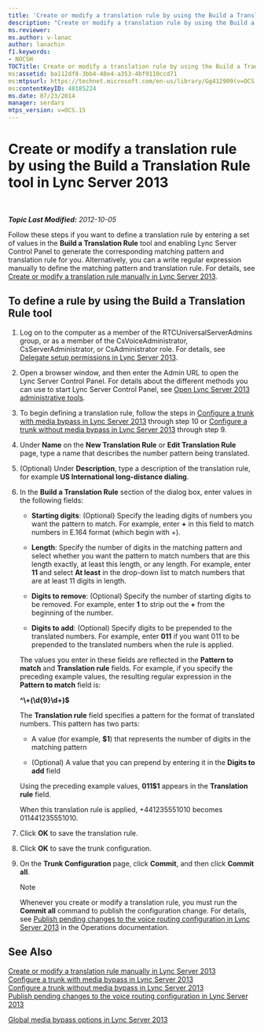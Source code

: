```yaml
---
title: 'Create or modify a translation rule by using the Build a Translation Rule tool'
description: "Create or modify a translation rule by using the Build a Translation Rule tool."
ms.reviewer: 
ms.author: v-lanac
author: lanachin
f1.keywords:
- NOCSH
TOCTitle: Create or modify a translation rule by using the Build a Translation Rule tool
ms:assetid: ba112df8-3bb4-48e4-a353-4bf9110ccd71
ms:mtpsurl: https://technet.microsoft.com/en-us/library/Gg412909(v=OCS.15)
ms:contentKeyID: 48185224
ms.date: 07/23/2014
manager: serdars
mtps_version: v=OCS.15
---
```


# Create or modify a translation rule by using the Build a Translation Rule tool in Lync Server 2013

<div data-xmlns="http://www.w3.org/1999/xhtml">

<div class="topic" data-xmlns="http://www.w3.org/1999/xhtml" data-msxsl="urn:schemas-microsoft-com:xslt" data-cs="https://msdn.microsoft.com/">

<div data-asp="https://msdn2.microsoft.com/asp">



</div>

<div id="mainSection">

<div id="mainBody">

<span> </span>

_**Topic Last Modified:** 2012-10-05_

Follow these steps if you want to define a translation rule by entering a set of values in the **Build a Translation Rule** tool and enabling Lync Server Control Panel to generate the corresponding matching pattern and translation rule for you. Alternatively, you can a write regular expression manually to define the matching pattern and translation rule. For details, see [Create or modify a translation rule manually in Lync Server 2013](lync-server-2013-create-or-modify-a-translation-rule-manually.md).

<div>

## To define a rule by using the Build a Translation Rule tool

1.  Log on to the computer as a member of the RTCUniversalServerAdmins group, or as a member of the CsVoiceAdministrator, CsServerAdministrator, or CsAdministrator role. For details, see [Delegate setup permissions in Lync Server 2013](lync-server-2013-delegate-setup-permissions.md).

2.  Open a browser window, and then enter the Admin URL to open the Lync Server Control Panel. For details about the different methods you can use to start Lync Server Control Panel, see [Open Lync Server 2013 administrative tools](lync-server-2013-open-lync-server-administrative-tools.md).

3.  To begin defining a translation rule, follow the steps in [Configure a trunk with media bypass in Lync Server 2013](lync-server-2013-configure-a-trunk-with-media-bypass.md) through step 10 or [Configure a trunk without media bypass in Lync Server 2013](lync-server-2013-configure-a-trunk-without-media-bypass.md) through step 9.

4.  Under **Name** on the **New Translation Rule** or **Edit Translation Rule** page, type a name that describes the number pattern being translated.

5.  (Optional) Under **Description**, type a description of the translation rule, for example **US International long-distance dialing**.

6.  In the **Build a Translation Rule** section of the dialog box, enter values in the following fields:
    
      - **Starting digits**: (Optional) Specify the leading digits of numbers you want the pattern to match. For example, enter **+** in this field to match numbers in E.164 format (which begin with +).
    
      - **Length**: Specify the number of digits in the matching pattern and select whether you want the pattern to match numbers that are this length exactly, at least this length, or any length. For example, enter **11** and select **At least** in the drop-down list to match numbers that are at least 11 digits in length.
    
      - **Digits to remove**: (Optional) Specify the number of starting digits to be removed. For example, enter **1** to strip out the **+** from the beginning of the number.
    
      - **Digits to add**: (Optional) Specify digits to be prepended to the translated numbers. For example, enter **011** if you want 011 to be prepended to the translated numbers when the rule is applied.
    
    The values you enter in these fields are reflected in the **Pattern to match** and **Translation rule** fields. For example, if you specify the preceding example values, the resulting regular expression in the **Pattern to match** field is:
    
    **^\\+(\\d{9}\\d+)$**
    
    The **Translation rule** field specifies a pattern for the format of translated numbers. This pattern has two parts:
    
      - A value (for example, **$1**) that represents the number of digits in the matching pattern
    
      - (Optional) A value that you can prepend by entering it in the **Digits to add** field
    
    Using the preceding example values, **011$1** appears in the **Translation rule** field.
    
    When this translation rule is applied, +441235551010 becomes 011441235551010.

7.  Click **OK** to save the translation rule.

8.  Click **OK** to save the trunk configuration.

9.  On the **Trunk Configuration** page, click **Commit**, and then click **Commit all**.
    
    <div>
    

    > [!NOTE]
    > Whenever you create or modify a translation rule, you must run the <STRONG>Commit all</STRONG> command to publish the configuration change. For details, see <A href="lync-server-2013-publish-pending-changes-to-the-voice-routing-configuration.md">Publish pending changes to the voice routing configuration in Lync Server 2013</A> in the Operations documentation.

    
    </div>

</div>

<div>

## See Also


[Create or modify a translation rule manually in Lync Server 2013](lync-server-2013-create-or-modify-a-translation-rule-manually.md)  
[Configure a trunk with media bypass in Lync Server 2013](lync-server-2013-configure-a-trunk-with-media-bypass.md)  
[Configure a trunk without media bypass in Lync Server 2013](lync-server-2013-configure-a-trunk-without-media-bypass.md)  
[Publish pending changes to the voice routing configuration in Lync Server 2013](lync-server-2013-publish-pending-changes-to-the-voice-routing-configuration.md)  


[Global media bypass options in Lync Server 2013](lync-server-2013-global-media-bypass-options.md)  
  

</div>

</div>

<span> </span>

</div>

</div>

</div>

